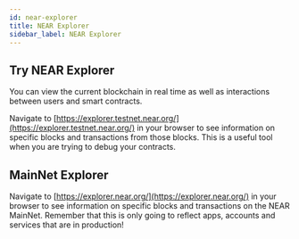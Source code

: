 ```yaml
---
id: near-explorer
title: NEAR Explorer
sidebar_label: NEAR Explorer
---
```


## Try NEAR Explorer

You can view the current blockchain in real time as well as interactions between users and smart contracts.

Navigate to [https://explorer.testnet.near.org/](https://explorer.testnet.near.org/) in your browser to see information on specific blocks and transactions from those blocks. This is a useful tool when you are trying to debug your contracts.

## MainNet Explorer

Navigate to [https://explorer.near.org/](https://explorer.near.org/) in your browser to see information on specific blocks and transactions on the NEAR MainNet. Remember that this is only going to reflect apps, accounts and services that are in production!
